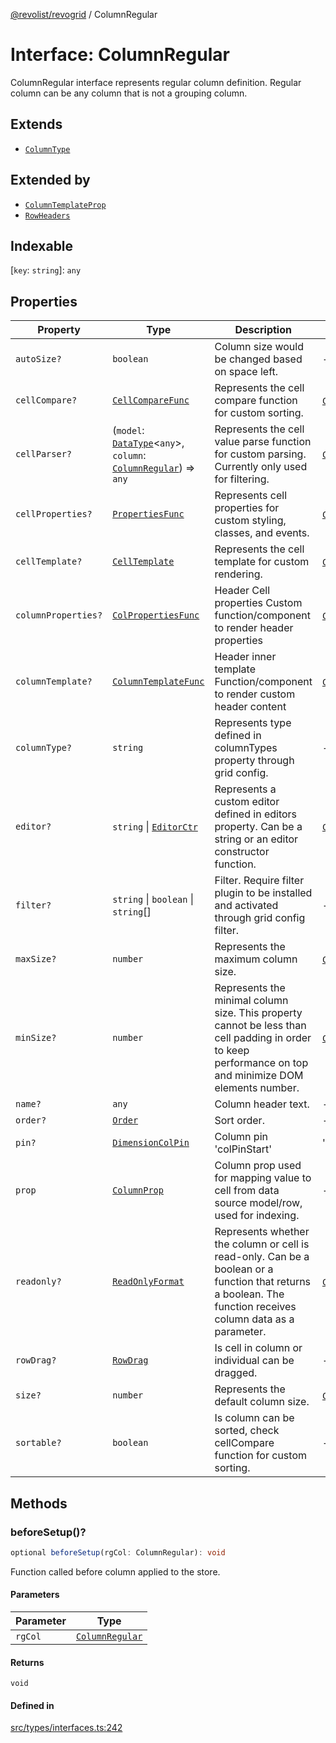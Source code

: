 [@revolist/revogrid](README.md) / ColumnRegular

# Interface: ColumnRegular

ColumnRegular interface represents regular column definition.
Regular column can be any column that is not a grouping column.

## Extends

- [`ColumnType`](Interface.ColumnType.md)

## Extended by

- [`ColumnTemplateProp`](Interface.ColumnTemplateProp.md)
- [`RowHeaders`](Interface.RowHeaders.md)

## Indexable

 \[`key`: `string`\]: `any`

## Properties

| Property | Type | Description | Inherited from | Defined in |
| ------ | ------ | ------ | ------ | ------ |
| `autoSize?` | `boolean` | Column size would be changed based on space left. | - | [src/types/interfaces.ts:218](https://github.com/revolist/revogrid/blob/33fdf87718e4421a1302a23338379f45f99055c0/src/types/interfaces.ts#L218) |
| `cellCompare?` | [`CellCompareFunc`](TypeAlias.CellCompareFunc.md) | Represents the cell compare function for custom sorting. | [`ColumnType`](Interface.ColumnType.md).`cellCompare` | [src/types/interfaces.ts:184](https://github.com/revolist/revogrid/blob/33fdf87718e4421a1302a23338379f45f99055c0/src/types/interfaces.ts#L184) |
| `cellParser?` | (`model`: [`DataType`](TypeAlias.DataType.md)\<`any`\>, `column`: [`ColumnRegular`](Interface.ColumnRegular.md)) => `any` | Represents the cell value parse function for custom parsing. Currently only used for filtering. | [`ColumnType`](Interface.ColumnType.md).`cellParser` | [src/types/interfaces.ts:190](https://github.com/revolist/revogrid/blob/33fdf87718e4421a1302a23338379f45f99055c0/src/types/interfaces.ts#L190) |
| `cellProperties?` | [`PropertiesFunc`](TypeAlias.PropertiesFunc.md) | Represents cell properties for custom styling, classes, and events. | [`ColumnType`](Interface.ColumnType.md).`cellProperties` | [src/types/interfaces.ts:176](https://github.com/revolist/revogrid/blob/33fdf87718e4421a1302a23338379f45f99055c0/src/types/interfaces.ts#L176) |
| `cellTemplate?` | [`CellTemplate`](Interface.CellTemplate.md) | Represents the cell template for custom rendering. | [`ColumnType`](Interface.ColumnType.md).`cellTemplate` | [src/types/interfaces.ts:180](https://github.com/revolist/revogrid/blob/33fdf87718e4421a1302a23338379f45f99055c0/src/types/interfaces.ts#L180) |
| `columnProperties?` | [`ColPropertiesFunc`](TypeAlias.ColPropertiesFunc.md) | Header Cell properties Custom function/component to render header properties | [`ColumnType`](Interface.ColumnType.md).`columnProperties` | [src/types/interfaces.ts:119](https://github.com/revolist/revogrid/blob/33fdf87718e4421a1302a23338379f45f99055c0/src/types/interfaces.ts#L119) |
| `columnTemplate?` | [`ColumnTemplateFunc`](TypeAlias.ColumnTemplateFunc.md) | Header inner template Function/component to render custom header content | [`ColumnType`](Interface.ColumnType.md).`columnTemplate` | [src/types/interfaces.ts:114](https://github.com/revolist/revogrid/blob/33fdf87718e4421a1302a23338379f45f99055c0/src/types/interfaces.ts#L114) |
| `columnType?` | `string` | Represents type defined in columnTypes property through grid config. | - | [src/types/interfaces.ts:238](https://github.com/revolist/revogrid/blob/33fdf87718e4421a1302a23338379f45f99055c0/src/types/interfaces.ts#L238) |
| `editor?` | `string` \| [`EditorCtr`](TypeAlias.EditorCtr.md) | Represents a custom editor defined in editors property. Can be a string or an editor constructor function. | [`ColumnType`](Interface.ColumnType.md).`editor` | [src/types/interfaces.ts:172](https://github.com/revolist/revogrid/blob/33fdf87718e4421a1302a23338379f45f99055c0/src/types/interfaces.ts#L172) |
| `filter?` | `string` \| `boolean` \| `string`[] | Filter. Require filter plugin to be installed and activated through grid config filter. | - | [src/types/interfaces.ts:222](https://github.com/revolist/revogrid/blob/33fdf87718e4421a1302a23338379f45f99055c0/src/types/interfaces.ts#L222) |
| `maxSize?` | `number` | Represents the maximum column size. | [`ColumnType`](Interface.ColumnType.md).`maxSize` | [src/types/interfaces.ts:167](https://github.com/revolist/revogrid/blob/33fdf87718e4421a1302a23338379f45f99055c0/src/types/interfaces.ts#L167) |
| `minSize?` | `number` | Represents the minimal column size. This property cannot be less than cell padding in order to keep performance on top and minimize DOM elements number. | [`ColumnType`](Interface.ColumnType.md).`minSize` | [src/types/interfaces.ts:163](https://github.com/revolist/revogrid/blob/33fdf87718e4421a1302a23338379f45f99055c0/src/types/interfaces.ts#L163) |
| `name?` | `any` | Column header text. | - | [src/types/interfaces.ts:214](https://github.com/revolist/revogrid/blob/33fdf87718e4421a1302a23338379f45f99055c0/src/types/interfaces.ts#L214) |
| `order?` | [`Order`](TypeAlias.Order.md) | Sort order. | - | [src/types/interfaces.ts:230](https://github.com/revolist/revogrid/blob/33fdf87718e4421a1302a23338379f45f99055c0/src/types/interfaces.ts#L230) |
| `pin?` | [`DimensionColPin`](TypeAlias.DimensionColPin.md) | Column pin 'colPinStart'|'colPinEnd'. | - | [src/types/interfaces.ts:210](https://github.com/revolist/revogrid/blob/33fdf87718e4421a1302a23338379f45f99055c0/src/types/interfaces.ts#L210) |
| `prop` | [`ColumnProp`](TypeAlias.ColumnProp.md) | Column prop used for mapping value to cell from data source model/row, used for indexing. | - | [src/types/interfaces.ts:206](https://github.com/revolist/revogrid/blob/33fdf87718e4421a1302a23338379f45f99055c0/src/types/interfaces.ts#L206) |
| `readonly?` | [`ReadOnlyFormat`](TypeAlias.ReadOnlyFormat.md) | Represents whether the column or cell is read-only. Can be a boolean or a function that returns a boolean. The function receives column data as a parameter. | [`ColumnType`](Interface.ColumnType.md).`readonly` | [src/types/interfaces.ts:153](https://github.com/revolist/revogrid/blob/33fdf87718e4421a1302a23338379f45f99055c0/src/types/interfaces.ts#L153) |
| `rowDrag?` | [`RowDrag`](TypeAlias.RowDrag.md) | Is cell in column or individual can be dragged. | - | [src/types/interfaces.ts:234](https://github.com/revolist/revogrid/blob/33fdf87718e4421a1302a23338379f45f99055c0/src/types/interfaces.ts#L234) |
| `size?` | `number` | Represents the default column size. | [`ColumnType`](Interface.ColumnType.md).`size` | [src/types/interfaces.ts:157](https://github.com/revolist/revogrid/blob/33fdf87718e4421a1302a23338379f45f99055c0/src/types/interfaces.ts#L157) |
| `sortable?` | `boolean` | Is column can be sorted, check cellCompare function for custom sorting. | - | [src/types/interfaces.ts:226](https://github.com/revolist/revogrid/blob/33fdf87718e4421a1302a23338379f45f99055c0/src/types/interfaces.ts#L226) |

## Methods

### beforeSetup()?

```ts
optional beforeSetup(rgCol: ColumnRegular): void
```

Function called before column applied to the store.

#### Parameters

| Parameter | Type |
| ------ | ------ |
| `rgCol` | [`ColumnRegular`](Interface.ColumnRegular.md) |

#### Returns

`void`

#### Defined in

[src/types/interfaces.ts:242](https://github.com/revolist/revogrid/blob/33fdf87718e4421a1302a23338379f45f99055c0/src/types/interfaces.ts#L242)
